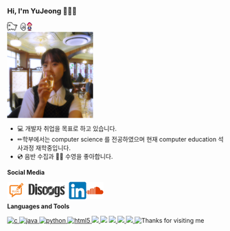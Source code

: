 

<!--
**yuz0517/yuz0517** is a ✨ _special_ ✨ repository because its `README.md` (this file) appears on your GitHub profile.

Here are some ideas to get you started:

- 🔭 I’m currently working on ...
- 🌱 I’m currently learning ...
- 👯 I’m looking to collaborate on ...
- 🤔 I’m looking for help with ...
- 💬 Ask me about ...
- 📫 How to reach me: ...
- 😄 Pronouns: ...
- ⚡ Fun fact: ...
-->
### Hi, I'm YuJeong 🙋‍♀️🎵
<img src="pic/undertaledog.gif" height="20px"> <img src="pic/mother3ghost.gif" height="20px"><img src="pic/kumatora.png" height="20px"><br>
<a href="https://www.youtube.com/watch?v=mRbpDwLcb94"><img align="center" src="pic/yuj.jfif" height="200px"></a>



- 💻 개발자 취업을 목표로 하고 있습니다.
- ✏학부에서는 computer science 를 전공하였으며 현재 computer education 석사과정 재학중입니다.
- 💿 음반 수집과 🏊‍♀️ 수영을 좋아합니다.

**Social Media**
<!-- social -->
  <a href="https://tech-yuyu.tistory.com/"> <img align="left" alt="YUZ's blog" height="40px" src="icons/blog.jpg" />
  <a href="https://www.discogs.com/user/YUZ_"> <img align="left" alt="YUZ's discogs" height="40px" src="icons/discogs.png" /> </a>
  <a href="https://www.linkedin.com/in/yujeong-lee-9530b61b9"> <img align="left" alt="YUZ's linkedin" height="40px" src="icons/linkedin.png" /> </a>
  <a href="https://soundcloud.com/iamyuz"> <img align="left" alt="YUZ's linkedin" height="40px" src="icons/soundcloud.png" /> </a> <br> <br>
  
  
 
**Languages and Tools**

  <a href="https://www.cprogramming.com/" target="_blank"> 
    <img src="https://img.shields.io/badge/C%20programming-A8B9CC.svg?style=for-the-badge&logo=c&logoColor=white"
      alt="c"/>
  </a>
   <a href="https://www.java.com" target="_blank"> 
    <img src="https://img.shields.io/badge/Java-007396.svg?style=for-the-badge&logo=java&logoColor=white" 
      alt="java"/> 
  </a>
   <a href="https://python.org" target="_blank"> 
    <img src="https://img.shields.io/badge/html-E34F26.svg?style=for-the-badge&logo=html5&logoColor=white"
      alt="python"/> 
  </a>
  <a href="https://www.w3.org/html/" target="_blank"> 
    <img src="https://img.shields.io/badge/python-3670A0?style=for-the-badge&logo=python&logoColor=ffdd54"
      alt="html5"/> 
  </a>
  <a href="https://www.w3schools.com/CPP" target="_blank"> 
    <img src="https://img.shields.io/badge/c++-%2300599C.svg?style=for-the-badge&logo=c%2B%2B&logoColor=white"/> 
  </a>
  
  <a>
    <img src="https://img.shields.io/badge/react-61DAFB?style=for-the-badge&logo=react&logoColor=black"/> 
  </a>
  
<!--Tools-->
  <a href="" target="_blank"> 
    <img src="https://img.shields.io/badge/Android%20Studio-3DDC84.svg?style=for-the-badge&logo=android-studio&logoColor=white"/> 
  </a>
   <a href="" target="_blank"> 
    <img src="https://img.shields.io/badge/Eclipse-FE7A16.svg?style=for-the-badge&logo=Eclipse&logoColor=white"/> 
  </a>
  <a href="" target="_blank"> 
    <img src="https://img.shields.io/badge/Visual%20Studio-5C2D91.svg?style=for-the-badge&logo=visual-studio&logoColor=white"/> 
  </a>
  
  <img height="120" alt="Thanks for visiting me" width="100%" src="https://raw.githubusercontent.com/BrunnerLivio/brunnerlivio/master/images/marquee.svg" />
<br />
